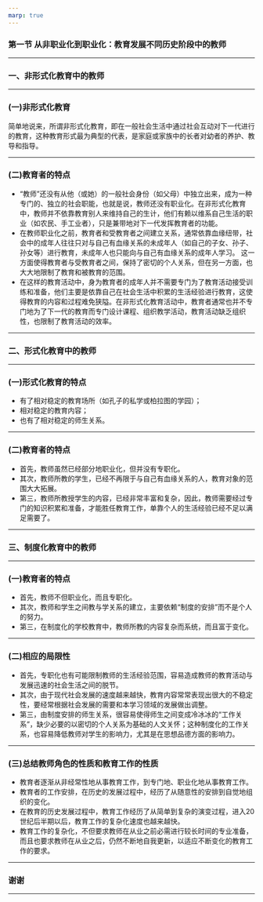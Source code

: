 ```yaml
---
marp: true
---
```

### **第一节 从非职业化到职业化：教育发展不同历史阶段中的教师**

---

### **一、非形式化教育中的教师**

---

### **(一)非形式化教育**

简单地说来，所谓非形式化教育，即在一般社会生活中通过社会互动对下一代进行的教育，这种教育形式最为典型的代表，是家庭或家族中的长者对幼者的养护、教导和指导。

---

### **(二)教育者的特点**

- “教师”还没有从他（或她）的一般社会身份（如父母）中独立出来，成为一种专门的、独立的社会职能，也就是说，教师还没有职业化。在非形式化教育中，教师并不依靠教育别人来维持自己的生计，他们有赖以维系自己生活的职业（如农民、手工业者），只是兼带地对下一代发挥教育者的功能。
- 在教师职业化之前，教育者和受教育者之间建立关系，通常依靠血缘纽带，社会中的成年人往往只对与自己有血缘关系的未成年人（如自己的子女、孙子、孙女等）进行教育，未成年人也只能向与自己有血缘关系的成年人学习。 这一方面使得教育者与受教育者之间，保持了密切的个人关系，但在另一方面，也大大地限制了教育和被教育的范围。
- 在这样的教育活动中，身为教育者的成年人并不需要专门为了教育活动接受训练和准备，他们主要是依靠自己在社会生活中积累的生活经验进行教育，这使得教育的内容和过程难免狭隘。在非形式化教育活动中，教育者通常也并不专门地为了下一代的教育而专门设计课程、组织教学活动，教育活动缺乏组织性，也限制了教育活动的效率。

---

### **二、形式化教育中的教师**

---

### **(一)形式化教育的特点**

- 有了相对稳定的教育场所（如孔子的私学或柏拉图的学园）；
- 相对稳定的教育内容；
- 也有了相对稳定的师生关系。

---

### **(二)教育者的特点**

- 首先，教师虽然已经部分地职业化，但并没有专职化。
- 其次，教师所教的学生，已经不再限于与自己有血缘关系的人，教育对象的范围大大拓展。
- 第三，教师所教授学生的内容，已经非常丰富和复杂，因此，教师需要经过专门的知识积累和准备，才能胜任教育工作，单靠个人的生活经验已经不足以满足需要了。

---

### **三、制度化教育中的教师**

---

### **(一)教育者的特点**

- 首先，教师不但职业化，而且专职化。
- 其次，教师和学生之间教与学关系的建立，主要依赖“制度的安排”而不是个人的努力。
- 第三，在制度化的学校教育中，教师所教的内容复杂而系统，而且富于变化。

---

### **(二)相应的局限性**

- 首先，专职化也有可能限制教师的生活经验范围，容易造成教师的教育活动与发展迅速的社会生活之间的脱节。
- 其次，由于现代社会发展的速度越来越快，教育内容常常表现出很大的不稳定性，要经常根据社会发展的需要和本学习领域的发展做出调整。
- 第三，由制度安排的师生关系，很容易使得师生之间变成冷冰冰的“工作关系”，缺少必要的以密切的个人关系为基础的人文关怀；这种制度化的工作关系，也容易降低教师对学生的影响力，尤其是在思想品德方面的影响力。

---

### **(三)总结教师角色的性质和教育工作的性质**

- 教育者逐渐从非经常性地从事教育工作，到专门地、职业化地从事教育工作。
- 教育者的工作安排，在历史的发展过程中，经历了从随意性的安排到自觉地组织的变化。
- 在教育的历史发展过程中，教育工作经历了从简单到复杂的演变过程，进入20世纪后半期以后，教育工作的复杂化速度也越来越快。
- 教育工作的复杂化，不但要求教师在从业之前必需进行较长时间的专业准备，而且也要求教师在从业之后，仍然不断地自我更新，以适应不断变化的教育工作的要求。

---

### **谢谢**

---
